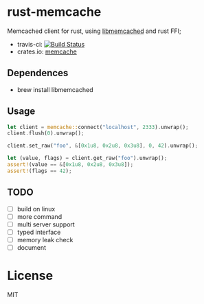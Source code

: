 # rust-memcache

Memcached client for rust, using [libmemcached](http://libmemcached.org/) and rust FFI;

* travis-ci: [![Build Status](https://travis-ci.org/aisk/rust-memcache.svg?branch=master)](https://travis-ci.org/aisk/rust-memcache)
* crates.io: [memcache](https://crates.io/crates/memcache)

## Dependences

- brew install libmemcached

## Usage
```rust
let client = memcache::connect("localhost", 2333).unwrap();
client.flush(0).unwrap();

client.set_raw("foo", &[0x1u8, 0x2u8, 0x3u8], 0, 42).unwrap();

let (value, flags) = client.get_raw("foo").unwrap();
assert!(value == &[0x1u8, 0x2u8, 0x3u8]);
assert!(flags == 42);
```

## TODO

- [ ] build on linux
- [ ] more command
- [ ] multi server support
- [ ] typed interface
- [ ] memory leak check
- [ ] document

# License

MIT
